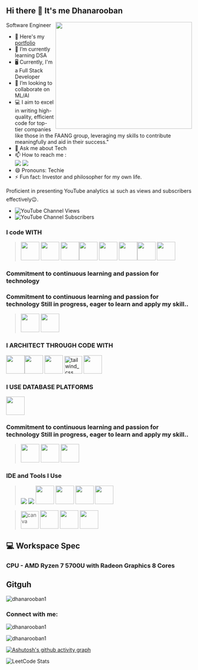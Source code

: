 ## Hi there 👋 It's me Dhanarooban

Software Engineer 
<img align="right" width="370" height="290" src="https://i.pinimg.com/originals/47/f0/34/47f0342cec72b800463bf003eac1257e.gif">
- 🔭 Here's my [portfolio](https://portfolio-website-nm7o.vercel.app/)                                                 
- 🌱 I’m currently learning DSA
- 🖥️ Currently, I'm a Full Stack Developer 
- 👯 I’m looking to collaborate on ML/AI
- 💻 I aim to excel in writing high-quality, efficient code for top-tier companies like those in the FAANG group, leveraging my skills to contribute meaningfully and aid in their success."    
- 💬 Ask me about Tech
- 📫 How to reach me :
<br /> [<img src="https://img.shields.io/badge/Twitter-1DA1F2?style=for-the-badge&logo=twitter&logoColor=white" />](https://twitter.com/Dhana413078) [<img src="https://img.shields.io/badge/LinkedIn-0077B5?style=for-the-badge&logo=linkedin&logoColor=white" />](www.linkedin.com/in/dhanarooban-tech-journey)
- 😄 Pronouns: Techie
- ⚡ Fun fact: Investor and philosopher for my own life.

Proficient in presenting YouTube analytics 📊 such as views and subscribers effectively😉.
- ![YouTube Channel Views](https://img.shields.io/youtube/channel/views/UCvXYLTOPH7jcLkkkj7XkxbA)
- ![YouTube Channel Subscribers](https://img.shields.io/youtube/channel/subscribers/UCvXYLTOPH7jcLkkkj7XkxbA) 


### I code WITH
><img height="50" width="50" src="https://img.icons8.com/color/48/000000/python.png" /> <img height="50" width="50" src="https://img.icons8.com/color/48/000000/c-programming.png" /> <img height="50" width="50" src="https://img.icons8.com/color/48/000000/html-5.png" /><img height="50" width="50" src="https://img.icons8.com/color/48/000000/java-coffee-cup-logo.png" /> <img height="50" width="50" src="https://img.icons8.com/color/48/000000/javascript.png"/> <img height="50" width="50" src="https://img.icons8.com/color/48/000000/c-plus-plus-logo.png" /><img height="50" width="50" src="https://img.icons8.com/color/48/000000/tensorflow.png"/> <img height="50" width="50" src="https://img.icons8.com/color/48/000000/nodejs.png"/> 

### Commitment to continuous learning and passion for technology

### Commitment to continuous learning and passion for technology Still in progress, eager to learn and apply my skill.. 

> <img height="50" width="50" src="https://img.icons8.com/fluency/48/000000/handlebar-mustache.png"/> <img height="50" width="50" src="https://img.icons8.com/color/48/000000/spring-logo.png"/>



### I ARCHITECT THROUGH CODE WITH
 <img height="50" width="50" src="https://img.icons8.com/color/48/000000/css3.png" /><img height="50" width="50" src="https://img.icons8.com/color/48/000000/bootstrap.png" />
 <img height="50" width="50" src="https://img.icons8.com/color/48/000000/react-native.png"/> 
 <img width="48" height="48" src="https://img.icons8.com/plasticine/100/tailwind_css.png" alt="tailwind_css"/>
 <img height="50" width="50" src="https://img.icons8.com/color/48/000000/sass.png"/> 

 
 ### I USE DATABASE PLATFORMS
 <img height="50" width="50" src="https://img.icons8.com/color/48/000000/mongodb.png"/> 


### Commitment to continuous learning and passion for technology Still in progress, eager to learn and apply my skill.. 

> <img height="50" width="50" src="https://img.icons8.com/color/48/null/graphql.png"/> <img height="50" width="50" src="https://img.icons8.com/color/48/000000/google-firebase-console.png"/> <img height="50" width="50" src="https://img.icons8.com/color/48/000000/mysql-logo.png"/>

### IDE and Tools I Use
> <img src="https://img.shields.io/badge/Vercel-000000?style=for-the-badge&logo=vercel&logoColor=white" /> <img src="https://img.shields.io/badge/Netlify-00C7B7?style=for-the-badge&logo=netlify&logoColor=white" /> <img height="50" width="50" src="https://img.icons8.com/color/48/000000/visual-studio-code-2019.png"/> <img height="50" width="50" src="https://img.icons8.com/color/48/000000/pycharm.png"/>  <img height="50" width="50" src="https://img.icons8.com/color/50/000000/git.png"/> <img height="50" width="50" src="https://img.icons8.com/dusk/64/000000/anaconda.png"/> 

> <img width="48" height="48" src="https://img.icons8.com/fluency/48/canva.png" alt="canva"/> <img height="50" src="https://img.icons8.com/color/480/null/notion--v1.png" /> <img height="50" width="50" src="https://img.icons8.com/doodle/48/000000/adobe-photoshop.png"/> <img height="50" width="50" src="https://img.icons8.com/color/48/000000/figma--v1.png"/>

## 💻 Workspace Spec 
### CPU - AMD Ryzen 7 5700U with Radeon Graphics 8 Cores

## Gitguh

<p align="left"> <img src="https://komarev.com/ghpvc/?username=dhanarooban1&label=Profile%20views&color=0e75b6&style=flat" alt="dhanarooban1" /> </p>


<h3 align="left">Connect with me:</h3>
<p align="left">
</p>

<p><img align="center" src="https://github-readme-stats.vercel.app/api/top-langs?username=dhanarooban1&show_icons=true&locale=en&layout=compact" alt="dhanarooban1" /></p>


<p><img align="center" src="https://github-readme-streak-stats.herokuapp.com/?user=dhanarooban1&" alt="dhanarooban1" /></p>

[![Ashutosh's github activity graph](https://github-readme-activity-graph.vercel.app/graph?username=Dhanarooban1&bg_color=000000&color=ffffff&line=00ff33&point=ffffff&area=true&hide_border=true)](https://github.com/ashutosh00710/github-readme-activity-graph)


![LeetCode Stats](https://leetcard.jacoblin.cool/dhanarooban?theme=dark&font=Marcellus&ext=heatmap)
